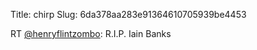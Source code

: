 Title: chirp
Slug: 6da378aa283e91364610705939be4453

RT <a href="http://twitter.com/henryflintzombo">@henryflintzombo</a>: R.I.P. Iain Banks

